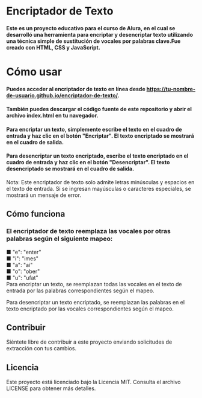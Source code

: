 # Encriptador de Texto
#### Este es un proyecto educativo para el curso de Alura, en el cual se desarrolló una herramienta para encriptar y desencriptar texto utilizando una técnica simple de sustitución de vocales por palabras clave.Fue creado con HTML, CSS y JavaScript.

# Cómo usar
#### Puedes acceder al encriptador de texto en línea desde https://tu-nombre-de-usuario.github.io/encriptador-de-texto/.  

#### También puedes descargar el código fuente de este repositorio y abrir el archivo index.html en tu navegador.  

#### Para encriptar un texto, simplemente escribe el texto en el cuadro de entrada y haz clic en el botón "Encriptar". El texto encriptado se mostrará en el cuadro de salida.  

#### Para desencriptar un texto encriptado, escribe el texto encriptado en el cuadro de entrada y haz clic en el botón "Desencriptar". El texto desencriptado se mostrará en el cuadro de salida.  

Nota: Este encriptador de texto solo admite letras minúsculas y espacios en el texto de entrada. Si se ingresan mayúsculas o caracteres especiales, se mostrará un mensaje de error.  

## Cómo funciona
### El encriptador de texto reemplaza las vocales por otras palabras según el siguiente mapeo:

■ "e": "enter"  
■ "i": "imes"  
■ "a": "ai"  
■ "o": "ober"  
■ "u": "ufat"  
Para encriptar un texto, se reemplazan todas las vocales en el texto de entrada por las palabras correspondientes según el mapeo.  

Para desencriptar un texto encriptado, se reemplazan las palabras en el texto encriptado por las vocales correspondientes según el mapeo.  

## Contribuir
Siéntete libre de contribuir a este proyecto enviando solicitudes de extracción con tus cambios.

## Licencia
Este proyecto está licenciado bajo la Licencia MIT. Consulta el archivo LICENSE para obtener más detalles.
